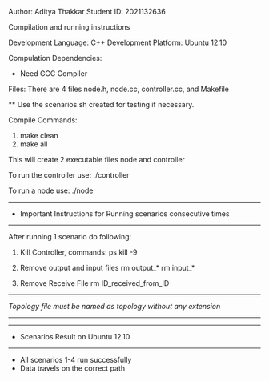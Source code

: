 Author: Aditya Thakkar
Student ID: 2021132636

Compilation and running instructions

Development Language: C++
Development Platform: Ubuntu 12.10

Compulation Dependencies:
- Need GCC Compiler

Files:
There are 4 files node.h, node.cc, controller.cc, and Makefile

** Use the scenarios.sh created for testing if necessary. 

Compile Commands:
1. make clean
2. make all

This will create 2 executable files node and controller

To run the controller use:
./controller

To run a node use:
./node <args>

**************************************************************
* Important Instructions for Running scenarios consecutive times
**************************************************************
After running 1 scenario do following:
1. Kill Controller, commands:
   ps
   kill -9 <controller process ID>
   
2. Remove output and input files
   rm output_*
   rm input_*
   
3. Remove Receive File
   rm ID_received_from_ID

***************************************************************
*Topology file must be named as topology without any extension*
***************************************************************


**************************************************************
* Scenarios Result on Ubuntu 12.10
**************************************************************
- All scenarios 1-4 run successfully 
- Data travels on the correct path
